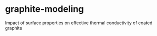 # graphite-modeling

Impact of surface properties on effective thermal conductivity of coated graphite

